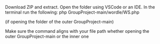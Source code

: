 Download ZIP and extract.
  Open the folder using VSCode or an IDE.
  In the terminal run the following:
  php GroupProject-main/wordle/WS.php

  (if opening the folder of the outer GroupProject-main)

  Make sure the command aligns with your file path whether opening the outer GroupProject-main or the inner one
